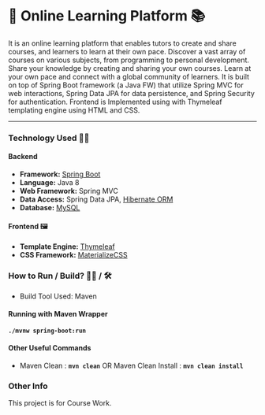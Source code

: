 # 🎲 Online Learning Platform 📚

It is an online learning platform that enables tutors to create and share courses, and learners to learn at their own pace. Discover a vast array of courses on various subjects, from programming to personal development. Share your knowledge by creating and sharing your own courses. Learn at your own pace and connect with a global community of learners. It is built on top of Spring Boot framework (a Java FW) that utilize Spring MVC for web interactions, Spring Data JPA for data persistence, and Spring Security for authentication. Frontend is Implemented using with Thymeleaf templating engine using HTML and CSS.

---
### Technology Used 👩‍💻
#### **Backend**
* **Framework:** [Spring Boot](https://spring.io/projects/spring-boot)
* **Language:** Java 8
* **Web Framework:** Spring MVC
* **Data Access:** Spring Data JPA, [Hibernate ORM](https://hibernate.org/)
* **Database:** [MySQL](https://www.mysql.com/)

#### **Frontend** 🖼
* **Template Engine:** [Thymeleaf](https://www.thymeleaf.org/)
* **CSS Framework:** [MaterializeCSS](https://github.com/Dogfalo/materialize)

### How to Run / Build? 🏃‍♀️ / 🛠
* Build Tool Used: Maven
#### Running with Maven Wrapper
**```./mvnw spring-boot:run```**
#### Other Useful Commands
* Maven Clean : **```mvn clean```** OR   Maven Clean Install : **```mvn clean install```**


### Other Info
This project is for Course Work.
